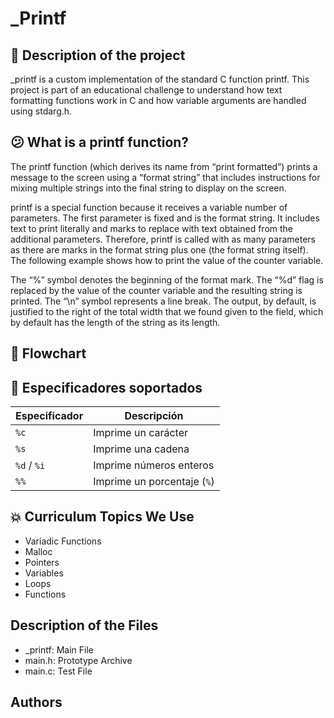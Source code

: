 # _Printf

## 📝 Description of the project

_printf is a custom implementation of the standard C function printf. This project is part of an educational challenge to understand how text formatting functions work in C and how variable arguments are handled using stdarg.h.

## 😕 What is a printf function?

The printf function (which derives its name from “print formatted”) prints a message to the screen using a “format string” that includes instructions for mixing multiple strings into the final string to display on the screen.

printf is a special function because it receives a variable number of parameters. The first parameter is fixed and is the format string. It includes text to print literally and marks to replace with text obtained from the additional parameters. Therefore, printf is called with as many parameters as there are marks in the format string plus one (the format string itself). The following example shows how to print the value of the counter variable.

The “%” symbol denotes the beginning of the format mark. The “%d” flag is replaced by the value of the counter variable and the resulting string is printed. The “\n” symbol represents a line break. The output, by default, is justified to the right of the total width that we found given to the field, which by default has the length of the string as its length.

## 🦁 Flowchart

## 🛑 **Especificadores soportados**
| Especificador | Descripción                |
|---------------|----------------------------|
| `%c`          | Imprime un carácter        |
| `%s`          | Imprime una cadena         |
| `%d` / `%i`   | Imprime números enteros    |
| `%%`          | Imprime un porcentaje (`%`)|

## 💥 Curriculum Topics We Use 

+ Variadic Functions
+ Malloc
+ Pointers 
+ Variables
+ Loops
+ Functions

## Description of the Files

+ _printf: Main File
+ main.h: Prototype Archive
+ main.c: Test File

## Authors
